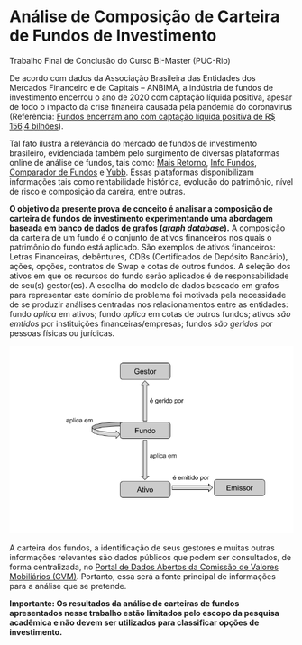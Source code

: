 # Análise de Composição de Carteira de Fundos de Investimento
Trabalho Final de Conclusão do Curso BI-Master (PUC-Rio)

De acordo com dados da Associação Brasileira das Entidades dos Mercados Financeiro e de Capitais – ANBIMA, a indústria de fundos de investimento encerrou o ano de 2020 com captação líquida positiva, apesar de todo o impacto da crise finaneira causada pela pandemia do coronavírus (Referência: [Fundos encerram ano com captação líquida positiva de R$ 156,4 bilhões](https://www.anbima.com.br/pt_br/noticias/fundos-encerram-ano-com-captacao-liquida-positiva-de-r-156-4-bilhoes-8A2AB2B67692226E0176F83667DE2D01-00.htm)).

Tal fato ilustra a relevância do mercado de fundos de investimento brasileiro, evidenciada também pelo surgimento de diversas plataformas online de análise de fundos, tais como: [Mais Retorno](https://maisretorno.com/), [Info Fundos](https://infofundos.com.br/), [Comparador de Fundos](https://www.comparadordefundos.com.br/) e [Yubb](https://yubb.com.br/).
Essas plataformas disponibilizam informações tais como rentabilidade histórica, evolução do patrimônio, nível de risco e composição da careira, entre outras.

__O objetivo da presente prova de conceito é analisar a composição de carteira de fundos de investimento experimentando uma abordagem baseada em banco de dados de grafos (_graph database_).__ A composição da carteira de um fundo é o conjunto de ativos financeiros nos quais o patrimônio do fundo está aplicado. São exemplos de ativos financeiros: Letras Financeiras, debêntures, CDBs (Certificados de Depósito Bancário), ações, opções, contratos de Swap e cotas de outros fundos. A seleção dos ativos em que os recursos do fundo serão aplicados é de responsabilidade de seu(s) gestor(es). A escolha do modelo de dados baseado em grafos para representar este domínio de problema foi motivada pela necessidade de se produzir análises centradas nos relacionamentos entre as entidades: fundo _aplica_ em ativos; fundo _aplica_ em cotas de outros fundos; ativos _são emtidos_ por instituições financeiras/empresas; fundos _são geridos_ por pessoas físicas ou jurídicas.

![Modelo de Dados Composição de Carteira](https://github.com/amlua/bi-master/blob/main/GraphDataModel.png "Modelo de Dados Composição de Carteira")

A carteira dos fundos, a identificação de seus gestores e muitas outras informações relevantes são dados públicos que podem ser consultados, de forma centralizada, no [Portal de Dados Abertos da Comissão de Valores Mobiliários (CVM)](http://dados.cvm.gov.br/). Portanto, essa será a fonte principal de informações para a análise que se pretende.

__Importante: Os resultados da análise de carteiras de fundos apresentados nesse trabalho estão limitados pelo escopo da pesquisa acadêmica e não devem ser utilizados para classificar opções de investimento.__
